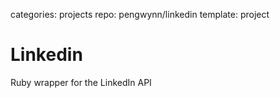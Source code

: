 categories: projects
repo: pengwynn/linkedin
template: project

# Linkedin

Ruby wrapper for the LinkedIn API

<!--more -->
